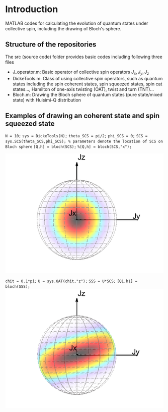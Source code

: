 # Introduction

MATLAB codes for calculating the evolution of quantum states under collective spin, including the drawing of Bloch's sphere.


## Structure of the repositories
The src (source code) folder provides basic codes including following three files
* J_operator.m: Basic operator of collective spin operators $J_x,J_y,J_z$
* DickeTools.m: Class of using collective spin operators, such as quantum states including the spin coherent states, spin squeezed states, spin cat states..., Hamilton of one-axis twisting (OAT), twist and turn (TNT)...
* Bloch.m:      Drawing the Bloch sphere of quantum states (pure state/mixed state) with Huisimi-Q distribution

## Examples of drawing an coherent state and spin squeezed state 
`N = 10;`
`sys = DickeTools(N);`
`theta_SCS = pi/2;`
`phi_SCS = 0;`
`SCS = sys.SCS(theta_SCS,phi_SCS); % parameters denote the location of SCS on Bloch sphere`
`[Q,h] = bloch(SCS);`
`%[Q,h] = bloch(SCS,"x");`

![Bloch sphere of SCS](src/SCS.png) 



`chit = 0.1*pi;`
`U = sys.OAT(chit,"z");`
`SSS = U*SCS;`
`[Q1,h1] = bloch(SSS);`
![Bloch sphere of SSS](src/SSS.png) 
